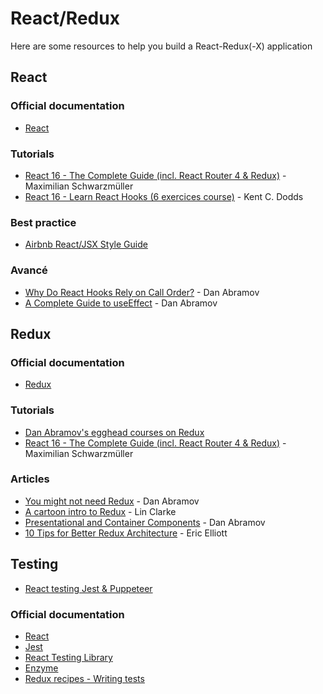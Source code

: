 # React/Redux

Here are some resources to help you build a React-Redux(-X) application

## React

### Official documentation
* [React](https://reactjs.org/docs/hello-world.html)

### Tutorials
* [React 16 - The Complete Guide (incl. React Router 4 & Redux)](https://abbeal.udemy.com/react-the-complete-guide-incl-redux/)  - Maximilian Schwarzmüller
* [React 16 - Learn React Hooks (6 exercices course)](https://github.com/kentcdodds/learn-react-hooks)  - Kent C. Dodds

### Best practice
* [Airbnb React/JSX Style Guide](https://github.com/airbnb/javascript/tree/master/react)

### Avancé
* [Why Do React Hooks Rely on Call Order?](https://overreacted.io/why-do-hooks-rely-on-call-order/) - Dan Abramov
* [A Complete Guide to useEffect](https://overreacted.io/a-complete-guide-to-useeffect/) - Dan Abramov

## Redux

### Official documentation
* [Redux](https://redux.js.org/)

### Tutorials
* [Dan Abramov's egghead courses on Redux](https://egghead.io/instructors/dan-abramov)
* [React 16 - The Complete Guide (incl. React Router 4 & Redux)](https://udemy.com/react-the-complete-guide-incl-redux/) - Maximilian Schwarzmüller

### Articles
* [You might not need Redux](https://medium.com/@dan_abramov/you-might-not-need-redux-be46360cf367) - Dan Abramov
* [A cartoon intro to Redux](http://blog.agileactors.com/blog/2016/8/17/a-cartoon-intro-to-redux) - Lin Clarke
* [Presentational and Container Components](https://medium.com/@dan_abramov/smart-and-dumb-components-7ca2f9a7c7d0) - Dan Abramov
* [10 Tips for Better Redux Architecture](https://medium.com/javascript-scene/10-tips-for-better-redux-architecture-69250425af44) - Eric Elliott

## Testing
* [React testing Jest & Puppeteer](https://blog.logrocket.com/react-end-to-end-testing-jest-puppeteer/)

### Official documentation
* [React](https://fr.reactjs.org/docs/testing.html)
* [Jest](https://facebook.github.io/jest/docs/en/getting-started.html)
* [React Testing Library](https://testing-library.com/docs/react-testing-library/intro/)
* [Enzyme](http://airbnb.io/enzyme/)
* [Redux recipes - Writing tests](https://redux.js.org/usage/writing-tests)
